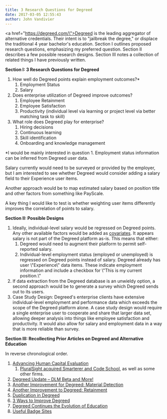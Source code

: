 ```yaml
---
title: 3 Research Questions for Degreed
date: 2017-03-05 12:55:43
author: John Vandivier
---
```




<a href=\"https://degreed.com/\">Degreed</a> is the leading aggregator of alternative credentials. Their intent is to \"jailbreak the degree,\" or displace the traditional 4 year bachelor's education. Section I outlines proposed research questions, emphasizing my preferred question. Section II describes a few possible research designs. Section III notes a collection of related things I have previously written.

<strong>Section I: 3 Research Questions for Degreed</strong>
<ol>
 	<li>How well do Degreed points explain employment outcomes?*
<ol>
 	<li>Employment Status</li>
 	<li>Salary</li>
</ol>
</li>
 	<li>Does enterprise utilization of Degreed improve outcomes?
<ol>
 	<li>Employee Retainment</li>
 	<li>Employee Satisfaction</li>
 	<li>Productivity (individual level via learning or project level via better matching task to skill)</li>
</ol>
</li>
 	<li>What role does Degreed play for enterprise?
<ol>
 	<li>Hiring decisions</li>
 	<li>Continuous learning</li>
 	<li>Skill identification</li>
 	<li>Onboarding and knowledge management</li>
</ol>
</li>
</ol>
*I would be mainly interested in question 1. Employment status information can be inferred from Degreed user data.

Salary currently would need to be surveyed or provided by the employer, but I am interested to see whether Degreed would consider adding a salary field to their Experience user items.

Another approach would be to map estimated salary based on position title and other factors from something like PayScale.

A key thing I would like to test is whether weighting user items differently improves the correlation of points to salary.

<strong>Section II: Possible Designs</strong>
<ol>
 	<li>Ideally, individual-level salary would be regressed on Degreed points. Any other available factors would be added as <a href=\"https://en.wikipedia.org/wiki/Covariate\">covariates</a>. It appears salary is not part of the Degreed platform as-is. This means that either:
<ol>
 	<li>Degreed would need to augment their platform to permit self-reported salary.</li>
 	<li>Individual-level employment status (employed or unemployed) is regressed on Degreed points instead of salary. Degreed already has user \"Experience\" data items. These indicate employment information and include a checkbox for \"This is my current position.\"</li>
</ol>
</li>
 	<li>If data extraction from the Degreed database is an unwieldy option, a second approach would be to generate a survey which Degreed sends out to its users.</li>
 	<li>Case Study Design: Degreed's enterprise clients have extensive individual-level employment and performance data which exceeds the scope of the Degreed platform alone. A case study design would require a single enterprise user to cooperate and share that larger data set, allowing deeper analysis into things like employee satisfaction and productivity. It would also allow for salary and employment data in a way that is more reliable than survey.</li>
</ol>
<strong>Section III: Recollecting Prior Articles on Degreed and Alternative Education</strong>

In reverse chronological order.
<ol>
 	<li><a href=\"http://www.afterecon.com/economics-and-finance/advancing-human-capital-evaluation/\">Advancing Human Capital Evaluation</a>
<ol>
 	<li><a href=\"http://pluralsight.knowledgeowl.com/help/acquistions\">PluralSight acquired Smarterer and Code School</a>, as well as some other firms.</li>
</ol>
</li>
 	<li><a href=\"http://www.afterecon.com/other/degreed-update-dlm-beta/\">Degreed Update – DLM Beta and More!</a></li>
 	<li><a href=\"http://www.afterecon.com/other/another-improvement-for-degreed-material-detection/\">Another Improvement for Degreed: Material Detection</a></li>
 	<li><a href=\"http://www.afterecon.com/other/another-improvement-to-degreed-retainment/\">Another Improvement to Degreed: Retainment</a></li>
 	<li><a href=\"http://www.afterecon.com/other/duplication-in-degreed/\">Duplication in Degreed</a></li>
 	<li><a href=\"http://www.afterecon.com/other/3-ways-to-improve-degreed/\">3 Ways to Improve Degreed</a></li>
 	<li><a href=\"http://www.afterecon.com/economics-and-finance/degreed-continues-to-evolution-of-education/\">Degreed Continues the Evolution of Education</a></li>
 	<li><a href=\"http://www.afterecon.com/other/useful-badge-sites/\">Useful Badge Sites</a></li>
</ol>